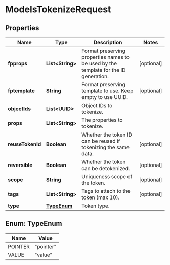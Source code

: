 

# ModelsTokenizeRequest


## Properties

| Name | Type | Description | Notes |
|------------ | ------------- | ------------- | -------------|
|**fpprops** | **List&lt;String&gt;** | Format preserving properties names to be used by the template for the ID generation. |  [optional] |
|**fptemplate** | **String** | Format preserving template to use. Keep empty to use UUID. |  [optional] |
|**objectIds** | **List&lt;UUID&gt;** | Object IDs to tokenize. |  |
|**props** | **List&lt;String&gt;** | The properties to tokenize. |  |
|**reuseTokenId** | **Boolean** | Whether the token ID can be reused if tokenizing the same data. |  [optional] |
|**reversible** | **Boolean** | Whether the token can be detokenized. |  [optional] |
|**scope** | **String** | Uniqueness scope of the token. |  [optional] |
|**tags** | **List&lt;String&gt;** | Tags to attach to the token (max 10). |  [optional] |
|**type** | [**TypeEnum**](#TypeEnum) | Token type. |  |



## Enum: TypeEnum

| Name | Value |
|---- | -----|
| POINTER | &quot;pointer&quot; |
| VALUE | &quot;value&quot; |



